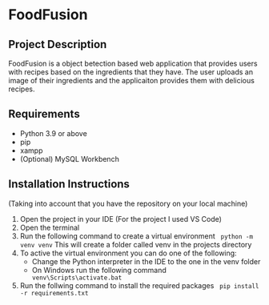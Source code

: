# FoodFusion

## Project Description
FoodFusion is a object betection based web application that provides users with recipes based on the ingredients that they have. The user uploads an image of their ingredients and the applicaiton provides them with delicious recipes.

## Requirements
- Python 3.9 or above
- pip
- xampp
- (Optional) MySQL Workbench
  
## Installation Instructions
(Taking into account that you have the repository on your local machine)
1. Open the project in your IDE (For the project I used VS Code)
2. Open the terminal
3. Run the following command to create a virtual environment
``` python -m venv venv``` This will create a folder called venv in the projects directory
4.  To active the virtual environment you can do one of the following:
    - Change the Python interpreter in the IDE to the one in the venv folder
    - On Windows run the following command
    ``` venv\Scripts\activate.bat```
5. Run the follwing command to install the required packages
``` pip install -r requirements.txt```
